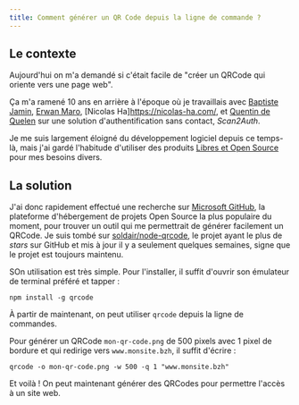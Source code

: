 ```yaml
---
title: Comment générer un QR Code depuis la ligne de commande ?
---
```

## Le contexte

Aujourd'hui on m'a demandé si c'était facile de "créer un QRCode qui oriente vers une page web". 

Ça m'a ramené 10 ans en arrière à l'époque où je travaillais avec [Baptiste Jamin](https://jam.in), [Erwan Maro](https://fr.linkedin.com/in/erwan-maro-2454321b9), [Nicolas Ha]https://nicolas-ha.com/, et [Quentin de Quelen](https://fr.linkedin.com/in/quentin-de-quelen-4241a865) sur une solution d'authentification sans contact, *Scan2Auth*.

Je me suis largement éloigné du développement logiciel depuis ce temps-là, mais j'ai gardé l'habitude d'utiliser des produits [Libres et Open Source](https://fr.wikipedia.org/wiki/Free/Libre_Open_Source_Software) pour mes besoins divers.

## La solution

J'ai donc rapidement effectué une recherche sur [Microsoft GitHub](soldair/node-qrcode), la plateforme d'hébergement de projets Open Source la plus populaire du moment, pour trouver un outil qui me permettrait de générer facilement un QRCode. Je suis tombé sur [soldair/node-qrcode](https://github.com/soldair/node-qrcode), le projet ayant le plus de _stars_ sur GitHub et mis à jour il y a seulement quelques semaines, signe que le projet est toujours maintenu.

SOn utilisation est très simple. Pour l'installer, il suffit d'ouvrir son émulateur de terminal préféré et tapper :

```
npm install -g qrcode
```

À partir de maintenant, on peut utiliser ``qrcode`` depuis la ligne de commandes.

Pour générer un QRCode ``mon-qr-code.png`` de 500 pixels avec 1 pixel de bordure et qui redirige vers ``www.monsite.bzh``, il suffit d'écrire :

```
qrcode -o mon-qr-code.png -w 500 -q 1 "www.monsite.bzh"
```

Et voilà ! On peut maintenant générer des QRCodes pour permettre l'accès à un site web.